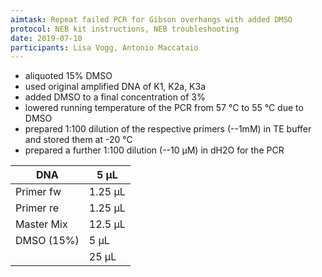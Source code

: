 ```yaml
---
aimtask: Repeat failed PCR for Gibson overhangs with added DMSO
protocol: NEB kit instructions, NEB troubleshooting
date: 2019-07-10
participants: Lisa Vogg, Antonio Maccataio
---
```

* aliquoted 15% DMSO
* used original amplified DNA of K1, K2a, K3a
* added DMSO to a final concentration of 3%
* lowered running temperature of the PCR from 57 °C to 55 °C due to DMSO
* prepared 1:100 dilution of the respective primers (--1mM) in TE buffer and stored them at -20 °C
* prepared a further 1:100 dilution (--10 µM) in dH2O for the PCR

DNA 		|5 µL		
----------------|---------------|
Primer fw 	|1.25 µL
Primer re	|1.25 µL
Master Mix	|12.5 µL
DMSO (15%)	|5 µL
	|25 µL